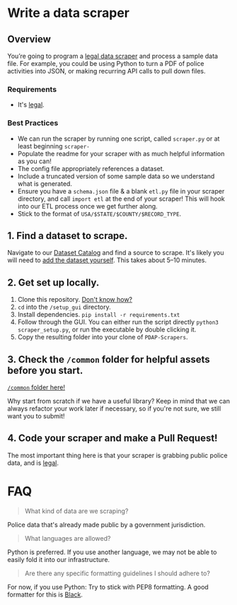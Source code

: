 # Write a data scraper

## Overview

You’re going to program a [legal data scraper](https://docs.pdap.io/meta/legal/legal-data-scraping) and process a sample data file. For example, you could be using Python to turn a PDF of police activities into JSON, or making recurring API calls to pull down files.

### Requirements

- It's [legal](https://docs.pdap.io/meta/legal/legal-data-scraping).

### Best Practices
- We can run the scraper by running one script, called `scraper.py` or at least beginning `scraper-`
- Populate the readme for your scraper with as much helpful information as you can!
- The config file appropriately references a dataset.
- Include a truncated version of some sample data so we understand what is generated.
- Ensure you have a `schema.json` file & a blank `etl.py` file in your scraper directory, and call `import etl` at the end of your scraper! This will hook into our ETL process once we get further along.
- Stick to the format of `USA/$STATE/$COUNTY/$RECORD_TYPE`.

## 1. Find a dataset to scrape.

Navigate to our [Dataset Catalog](https://www.dolthub.com/repositories/pdap/datasets) and find a source to scrape. It's likely you will need to [add the dataset yourself](https://docs.pdap.io/components/data-collection/dataset-catalog/submit-or-update-datasets). This takes about 5–10 minutes. 


## 2. Get set up locally.

1. Clone this repository. [Don't know how?](https://docs.github.com/en/github/creating-cloning-and-archiving-repositories/cloning-a-repository-from-github/cloning-a-repository)
2. `cd` into the `/setup_gui` directory.
3. Install dependencies. `pip install -r requirements.txt`
4. Follow through the GUI. You can either run the script directly `python3 scraper_setup.py`, or run the executable by double clicking it.
5. Copy the resulting folder into your clone of `PDAP-Scrapers`.

## 3. Check the `/common` folder for helpful assets before you start. 
[`/common` folder here!](https://github.com/Police-Data-Accessibility-Project/PDAP-Scrapers/tree/main/common/)

Why start from scratch if we have a useful library? Keep in mind that we can always refactor your work later if necessary, so if you're not sure, we still want 
you to submit!

## 4. Code your scraper and make a Pull Request!
The most important thing here is that your scraper is grabbing public police data, and is [legal](https://docs.pdap.io/meta/legal/legal-data-scraping).


# FAQ

> What kind of data are we scraping?

Police data that's already made public by a government jurisdiction.

> What languages are allowed?

Python is preferred. If you use another language, we may not be able to easily fold it into our infrastructure.

> Are there any specific formatting guidelines I should adhere to?

For now, if you use Python: Try to stick with PEP8 formatting. A good formatter for this is [Black](https://github.com/psf/black).


